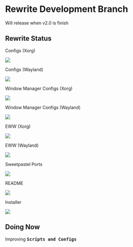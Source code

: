 # Rewrite Development Branch
Will release when v2.0 is finish

## Rewrite Status

Configs (Xorg)

![](https://us-central1-progress-markdown.cloudfunctions.net/progress/95)

Configs (Wayland)

![](https://us-central1-progress-markdown.cloudfunctions.net/progress/55)

Window Manager Configs (Xorg)

![](https://us-central1-progress-markdown.cloudfunctions.net/progress/80)

Window Manager Configs (Wayland)

![](https://us-central1-progress-markdown.cloudfunctions.net/progress/37)

EWW (Xorg)

![](https://us-central1-progress-markdown.cloudfunctions.net/progress/92)

EWW (Wayland)

![](https://us-central1-progress-markdown.cloudfunctions.net/progress/50)

Sweetpastel Ports

![](https://us-central1-progress-markdown.cloudfunctions.net/progress/69)

README

![](https://us-central1-progress-markdown.cloudfunctions.net/progress/10)

Installer

![](https://us-central1-progress-markdown.cloudfunctions.net/progress/85)

## Doing Now

Improving **<kbd>Scripts and Configs</kbd>**
